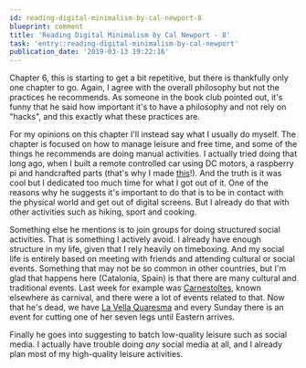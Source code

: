 ```yaml
---
id: reading-digital-minimalism-by-cal-newport-8
blueprint: comment
title: 'Reading Digital Minimalism by Cal Newport - 8'
task: 'entry::reading-digital-minimalism-by-cal-newport'
publication_date: '2019-03-13 19:22:16'
---
```


Chapter 6, this is starting to get a bit repetitive, but there is thankfully only one chapter to go. Again, I agree with the overall philosophy but not the practices he recommends. As someone in the book club pointed out, it's funny that he said how important it's to have a philosophy and not rely on "hacks", and this exactly what these practices are.

For my opinions on this chapter I'll instead say what I usually do myself. The chapter is focused on how to manage leisure and free time, and some of the things he recommends are doing manual activities. I actually tried doing that long ago, when I built a remote controlled car using DC motors, a raspberry pi and handcrafted parts (that's why I made [this](https://github.com/NoelDeMartin/DC-Motor-Sandbox)!). And the truth is it was cool but I dedicated too much time for what I got out of it. One of the reasons why he suggests it's important to do that is to be in contact with the physical world and get out of digital screens. But I already do that with other activities such as hiking, sport and cooking.

Something else he mentions is to join groups for doing structured social activities. That is something I actively avoid. I already have enough structure in my life, given that I rely heavily on timeboxing. And my social life is entirely based on meeting with friends and attending cultural or social events. Something that may not be so common in other countries, but I'm glad that happens here (Catalonia, Spain) is that there are many cultural and traditional events. Last week for example was [Carnestoltes](http://www.catalannews.com/life-style/item/carnival-arrives-and-many-catalan-towns-launch-the-largest-street-party-of-the-year), known elsewhere as carnival, and there were a lot of events related to that. Now that he's dead, we have [La Vella Quaresma](https://ca.m.wikipedia.org/wiki/Vella_Quaresma) and every Sunday there is an event for cutting one of her seven legs until Eastern arrives.

Finally he goes into suggesting to batch low-quality leisure such as social media. I actually have trouble doing _any_ social media at all, and I already plan most of my high-quality leisure activities.
